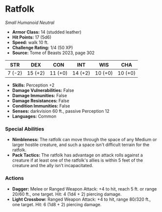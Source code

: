 # Ratfolk

*Small* *Humanoid* *Neutral*

- **Armor Class:** 14 (studded leather)
- **Hit Points:** 17 (5d6)
- **Speed:** walk 10 ft.
- **Challenge Rating:** 1/4 (50 XP)
- **Source:** Tome of Beasts 2023, page 302

| STR | DEX | CON | INT | WIS | CHA |
| --- | --- | --- | --- | --- | --- |
| 7 (-2) | 15 (+2) | 11 (+0) | 14 (+2) | 10 (+0) | 10 (+0) |

- **Skills:** Perception +2
- **Damage Vulnerabilities:** False
- **Damage Immunities:** False
- **Damage Resistances:** False
- **Condition Immunities:** False
- **Senses:** darkvision 60 ft., passive Perception 12
- **Languages:** Common

### Special Abilities

- **Nimbleness:** The ratfolk can move through the space of any Medium or larger hostile creature, and such a space isn't difficult terrain for the ratfolk.
- **Pack Tactics:** The ratfolk has advantage on attack rolls against a creature if at least one of the ratfolk's allies is within 5 feet of the creature and the ally isn't incapacitated.

### Actions

- **Dagger:** Melee or Ranged Weapon Attack: +4 to hit, reach 5 ft. or range 20/60 ft., one target. Hit: 4 (1d4 + 2) piercing damage.
- **Light Crossbow:** Ranged Weapon Attack: +4 to hit, range 80/320 ft., one target. Hit: 6 (1d8 + 2) piercing damage.
